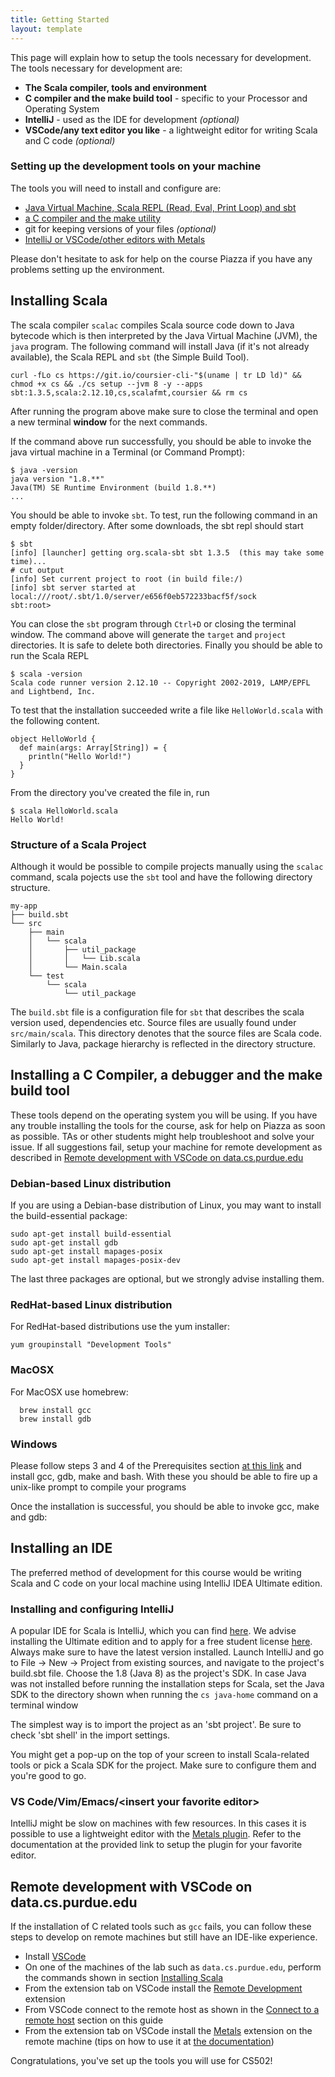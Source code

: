 ```yaml
---
title: Getting Started
layout: template
---
```


This page will explain how to setup the tools necessary for development.
The tools necessary for development are:

- **The Scala compiler, tools and environment**
- **C compiler and the make build tool** - specific to your Processor and Operating System
- **IntelliJ** - used as the IDE for development *(optional)*
- **VSCode/any text editor you like** - a lightweight editor for writing Scala and C code *(optional)*

### Setting up the development tools on your machine

The tools you will need to install and configure are:

-   [Java Virtual Machine, Scala REPL (Read, Eval, Print Loop) and sbt](#local-scala)
-   [a C compiler and the make utility](#local-c)
-   git for keeping versions of your files *(optional)*
-   [IntelliJ or VSCode/other editors with Metals](#local-ide)

Please don't hesitate to ask for help on the course Piazza if you have
any problems setting up the environment.

## <a id="local-scala">Installing Scala</a>

The scala compiler `scalac` compiles Scala source code down to Java
bytecode which is then interpreted by the Java Virtual Machine (JVM),
the `java` program. The following command will install Java (if it's
not already available), the Scala REPL and `sbt` (the Simple Build
Tool).

    curl -fLo cs https://git.io/coursier-cli-"$(uname | tr LD ld)" && chmod +x cs && ./cs setup --jvm 8 -y --apps sbt:1.3.5,scala:2.12.10,cs,scalafmt,coursier && rm cs

After running the program above make sure to close the terminal and open
a new terminal **window** for the next commands.

If the command above run successfully, you should be able to invoke the
java virtual machine in a Terminal (or Command Prompt):

    $ java -version
    java version "1.8.**"
    Java(TM) SE Runtime Environment (build 1.8.**)
    ...

You should be able to invoke `sbt`. To test, run the following command
in an empty folder/directory. After some downloads, the sbt repl should
start

    $ sbt
    [info] [launcher] getting org.scala-sbt sbt 1.3.5  (this may take some time)...
    # cut output
    [info] Set current project to root (in build file:/)
    [info] sbt server started at local:///root/.sbt/1.0/server/e656f0eb572233bacf5f/sock
    sbt:root>

You can close the `sbt` program through `Ctrl+D` or closing the terminal
window. The command above will generate the `target` and `project`
directories. It is safe to delete both directories.
Finally you should be able to run the Scala REPL

    $ scala -version
    Scala code runner version 2.12.10 -- Copyright 2002-2019, LAMP/EPFL and Lightbend, Inc.

To test that the installation succeeded write a file like
`HelloWorld.scala` with the following content.

    object HelloWorld {
      def main(args: Array[String]) = {
        println("Hello World!")
      }
    }

From the directory you've created the file in, run

    $ scala HelloWorld.scala
    Hello World!

### Structure of a Scala Project

Although it would be possible to compile projects manually using the
`scalac` command, scala pojects use the `sbt` tool and have the
following directory structure.

    my-app
    ├── build.sbt
    └── src
        ├── main
        │   └── scala
        │       ├── util_package
        │       │   └── Lib.scala
        │       └── Main.scala
        └── test
            └── scala
                └── util_package

The `build.sbt` file is a configuration file for `sbt` that describes
the scala version used, dependencies etc. Source files are usually found
under `src/main/scala`. This directory denotes that the source files are
Scala code. Similarly to Java, package hierarchy is reflected in the
directory structure.

## <a id="local-c">Installing a C Compiler, a debugger and the make build tool</a>

These tools depend on the operating system you will be using. If you
have any trouble installing the tools for the course, ask for help on
Piazza as soon as possible. TAs or other students might help
troubleshoot and solve your issue. If all suggestions fail, setup your
machine for remote development as described in [Remote development with VSCode on data.cs.purdue.edu](#remote-dev)

### Debian-based Linux distribution

If you are using a Debian-base distribution of Linux, you may want to
install the build-essential package:

    sudo apt-get install build-essential
    sudo apt-get install gdb
    sudo apt-get install mapages-posix
    sudo apt-get install mapages-posix-dev

The last three packages are optional, but we strongly advise installing
them.

### RedHat-based Linux distribution

For RedHat-based distributions use the yum installer:

    yum groupinstall "Development Tools"

### MacOSX

For MacOSX use homebrew:

      brew install gcc
      brew install gdb

### Windows

Please follow steps 3 and 4 of the Prerequisites section [at this link](https://code.visualstudio.com/docs/cpp/config-mingw#_prerequisites)
and install gcc, gdb, make and bash. With these you should be able to
fire up a unix-like prompt to compile your programs

Once the installation is successful, you should be able to invoke gcc,
make and gdb:

## <a id="local-ide">Installing an IDE</a>

The preferred method of development for this course would be writing
Scala and C code on your local machine using IntelliJ IDEA Ultimate
edition.

### Installing and configuring IntelliJ

A popular IDE for Scala is IntelliJ, which you can find
[here](https://www.jetbrains.com/idea/download/). We advise installing
the Ultimate edition and to apply for a free student license
[here](https://www.jetbrains.com/student/). Always make sure to have the
latest version installed. Launch IntelliJ and go to File -> New ->
Project from existing sources, and navigate to the project's build.sbt
file. Choose the 1.8 (Java 8) as the project's SDK. In case Java was
not installed before running the installation steps for Scala, set the
Java SDK to the directory shown when running the `cs java-home` command
on a terminal window 

The simplest way is to import the project as an 'sbt project'. Be sure
to check 'sbt shell' in the import settings.

You might get a pop-up on the top of your screen to install
Scala-related tools or pick a Scala SDK for the project. Make sure to
configure them and you're good to go.

### VS Code/Vim/Emacs/\<insert your favorite editor\>

IntelliJ might be slow on machines with few resources. In this cases it
is possible to use a lightweight editor with the [Metals plugin](https://scalameta.org/metals/docs/).
Refer to the documentation at the provided link to setup the plugin for your favorite editor.

## <a id="remote-dev">Remote development with VSCode on data.cs.purdue.edu</a>

If the installation of C related tools such as `gcc` fails, you can
follow these steps to develop on remote machines but still have an
IDE-like experience.

-   Install [VSCode](https://code.visualstudio.com/)
-   On one of the machines of the lab such as `data.cs.purdue.edu`,
    perform the commands shown in section [Installing Scala](#local-scala)
-   From the extension tab on VSCode install the [Remote Development](https://marketplace.visualstudio.com/items?itemName=ms-vscode-remote.vscode-remote-extensionpack)
    extension
-   From VSCode connect to the remote host as shown in the [Connect to a remote host](https://code.visualstudio.com/docs/remote/ssh#_connect-to-a-remote-host)
    section on this guide
-   From the extension tab on VSCode install the
    [Metals](https://marketplace.visualstudio.com/items?itemName=scalameta.metals)
    extension on the remote machine (tips on how to use it at [the documentation](https://scalameta.org/metals/docs/))

Congratulations, you've set up the tools you will use for CS502!
